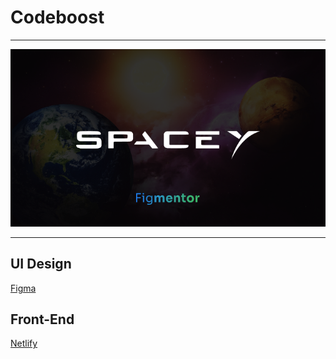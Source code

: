 # Codeboost

---

![Cover.png](Cover.png)

---

## UI Design

[Figma](https://www.figma.com/community/file/986447430009792279)

## Front-End

[Netlify](http://web-spacey.netlify.app)